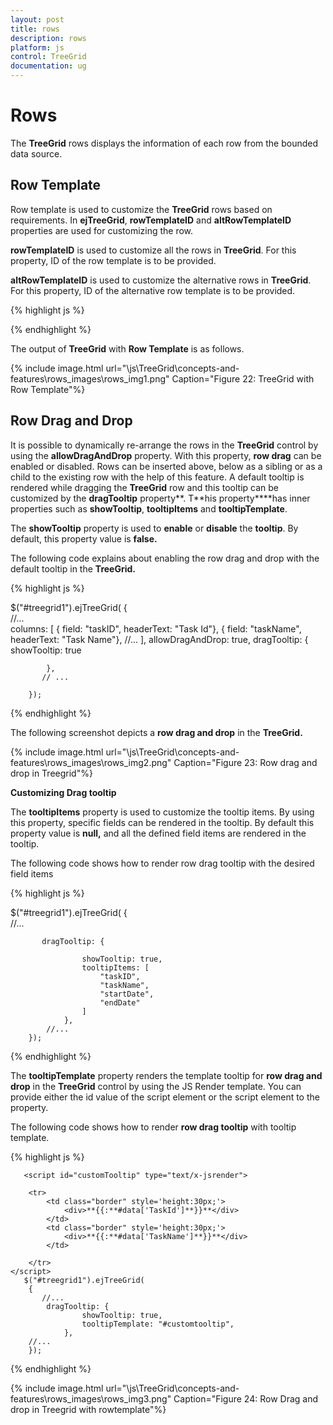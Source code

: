 ```yaml
---
layout: post
title: rows
description: rows
platform: js
control: TreeGrid
documentation: ug
---
```


# Rows

The **TreeGrid** rows displays the information of each row from the bounded data source.

## Row Template

Row template is used to customize the **TreeGrid** rows based on requirements. In **ejTreeGrid**, **rowTemplateID** and **altRowTemplateID** properties are used for customizing the row.

**rowTemplateID** is used to customize all the rows in **TreeGrid**. For this property, ID of the row template is to be provided.

**altRowTemplateID** is used to customize the alternative rows in **TreeGrid**. For this property, ID of the alternative row template is to be provided.

{% highlight js %}

<style>

.e-treegrid .e-selectionbackground {
  background-color: #CED8F6;
  }

.border {
  border-color: #BDBDBD;
  border-width: 1px;
  border-style: solid;
 }

</style>

<script id="rowTemplateScript" type="text/x-jsrender">

 <tr style="background-color:#F2F2F2;color:#000000;">

   <td class="border" style='height:30px;'>
      <div>**{{:**#data['EmployeeID']**}}**</div>
   </td>

   <td class="border" style='height:30px;'>
      <div style="font-size:14px;">
**{{:**#data['Name']**}}**
         <p style="font-size:9px;">**{{:**#data['Designation']**}}**</p>
      </div>
   </td>

   <td class="border">
      <div style="padding-top:5px;">
      <div style="display:inline-flex !important;">
      <img src="../images/treegrid/**{{:**#data['Full Name']**}}**.png" /></div>
      <div style="display:inline-block;padding-left:10px;">
**{{:**#data['Address']**}}**
         <p>**{{:**#data['Country']**}}**</p>
         <p style="font-size:12px;">**{{:**#data['Contact']**}}**</p>
      </div>
      </div>
   </td>

   <td class="border" style='height:30px;'>
      <div>**{{:**#data['DOB']**}}**</div>
   </td>

 </tr>

</script>

<script id="altRowTemplateScript" type="text/x-jsrender">

  <tr style="background-color:#E6E6E6;color:#000000;">

    <td class="border" style='height:30px;'>
     <div>**{{:**#data['EmployeeID']**}}**</div>
   </td>

   <td class="border" style='height:30px;'> 
     <div style="font-size:14px;">
**{{:**#data['Name']**}}**
        <p style="font-size:9px;">**{{:**#data['Designation']**}}**</p>
     </div>
   </td>

   <td class="border">
     <div style="padding-top:5px;">
     <div style="display:inline-flex !important;">
     <img src="../images/treegrid/**{{:**#data['Full Name']**}}**.png" /></div>
     <div style="display:inline-block;padding-left:10px;">
**{{:**#data['Address']**}}**
        <p>**{{:**#data['Country']**}}**</p>
        <p style="font-size:12px;">**{{:**#data['Contact']**}}**</p>
     </div>
     </div>
   </td>     

   <td class="border" style='height:30px;'>
     <div>**{{:**#data['DOB']**}}**</div>
   </td>

 </tr>

</script>

<script type="text/javascript">

        var treeData = [{
            "Name": "Robert King",
            "Full Name": "Robert King",
            "Designation": "Chief Executive Officer",
            "EmployeeID": "EMP001",
            "Address": "507 - 20th Ave. E.Apt. 2A, Seattle",
            "Contact": "(206) 555-9857",
            "Country": "USA",
            "DOB": "2/15/1963",

            "Children": [{
                "Name": "David william",
                "Full Name": "David william",
                "Designation": "Vice President",
                "EmployeeID": "EMP004",
                "Address": "722 Moss Bay Blvd., Kirkland",
                "Country": "USA",
                "Contact": "(206) 555-3412",
                "DOB": "5/20/1971",
           // ...

           // ...

            }]
        }];
$(function () {

 $("#TreeGridContainer").ejTreeGrid({

   dataSource: treeData,
   childMapping: "Children",
   allowColumnResize: true,
   rowTemplateID: "rowTemplateScript",
   altRowTemplateID: "altRowTemplateScript",
   editSettings: { allowEditing: true, editMode: "cellEditing" },
   columns: [
             {headerText: "Employee ID", width: "180" },
             { field: "Name", headerText: "Employee Name" },
             { field: "Address", headerText: "Employee picture", width: "300" },
             { field: "DOB", headerText: "DOB", editType: "datepicker" },
            ]
    })
 });

</script>


{% endhighlight %}







The output of **TreeGrid** with **Row Template** is as follows.



{% include image.html url="\js\TreeGrid\concepts-and-features\rows_images\rows_img1.png" Caption="Figure 22: TreeGrid with Row Template"%}

## Row Drag and Drop

It is possible to dynamically re-arrange the rows in the **TreeGrid** control by using the **allowDragAndDrop** property. With this property, **row drag** can be enabled or disabled. Rows can be inserted above, below as a sibling or as a child to the existing row with the help of this feature. A default tooltip is rendered while dragging the **TreeGrid** row and this tooltip can be customized by the **dragTooltip** property**. T**his property****has inner properties such as **showTooltip**, **tooltipItems** and **tooltipTemplate**.

The **showTooltip** property is used to **enable** or **disable** the **tooltip**. By default, this property value is **false.**

The following code explains about enabling the row drag and drop with the default tooltip in the **TreeGrid.**

{% highlight js %}


$("#treegrid1").ejTreeGrid(
        {   
           //...     
            columns: [ { field: "taskID", headerText: "Task Id"},
                       { field: "taskName", headerText: "Task Name"},
                       //...
                     ],
            allowDragAndDrop: true,
            dragTooltip: {
                   showTooltip: true

            },
           // ...             

        });



{% endhighlight %}





The following screenshot depicts a **row drag and drop** in the **TreeGrid.**

{% include image.html url="\js\TreeGrid\concepts-and-features\rows_images\rows_img2.png" Caption="Figure 23: Row drag and drop in Treegrid"%}

**Customizing Drag tooltip**

The **tooltipItems** property is used to customize the tooltip items. By using this property, specific fields can be rendered in the tooltip. By default this property value is **null,** and all the defined field items are rendered in the tooltip.

The following code shows how to render row drag tooltip with the desired field items

{% highlight js %}


$("#treegrid1").ejTreeGrid(
        {   
           //...     

           dragTooltip: {

                    showTooltip: true,
                    tooltipItems: [
                        "taskID",
                        "taskName",
                        "startDate",
                        "endDate"
                    ]
                },
            //... 
        });



{% endhighlight %}





The **tooltipTemplate** property renders the template tooltip for **row drag and drop** in the **TreeGrid** control by using the JS Render template. You can provide either the id value of the script element or the script element to the property.

The following code shows how to render **row drag tooltip** with tooltip template.	

{% highlight js %}


       <script id="customTooltip" type="text/x-jsrender">

        <tr>
            <td class="border" style='height:30px;'>
                <div>**{{:**#data['TaskId']**}}**</div>
            </td>
            <td class="border" style='height:30px;'>
                <div>**{{:**#data['TaskName']**}}**</div>
            </td>        

        </tr>
    </script>
       $("#treegrid1").ejTreeGrid(
        {   
           //...     
            dragTooltip: {
                    showTooltip: true,
                    tooltipTemplate: "#customtooltip",
                },
        //...             
        });


{% endhighlight %}







{% include image.html url="\js\TreeGrid\concepts-and-features\rows_images\rows_img3.png" Caption="Figure 24: Row Drag and drop in Treegrid with rowtemplate"%}




